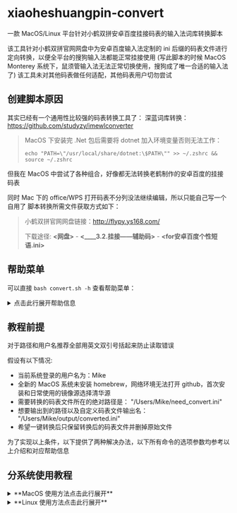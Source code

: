 # xiaoheshuangpin-convert
一款 MacOS/Linux 平台针对小鹤双拼安卓百度挂接码表的输入法词库转换脚本

该工具针对小鹤双拼官网网盘中为安卓百度输入法定制的 ini 后缀的码表文件进行定向转换，以便全平台的搜狗输入法都能正常挂接使用
(写此脚本的时候 MacOS Monterey 系统下，鼠须管输入法无法正常切换使用，搜狗成了唯一合适的输入法了)
该工具未对其他码表做任何适配，其他码表用户切勿尝试

## 创建脚本原因

其实已经有一个通用性比较强的码表转换工具了：
深蓝词库转换： https://github.com/studyzy/imewlconverter

>MacOS 下安装完 .Net 包后需要将 dotnet 加入环境变量否则无法工作：
>
>`echo "PATH=\"/usr/local/share/dotnet:\$PATH\"" >> ~/.zshrc && source ~/.zshrc`

但我在 MacOS 中尝试了各种组合，好像都无法转换老鹤制作的安卓百度的挂接码表

同时 Mac 下的 office/WPS 打开码表不分列没法继续编辑，所以只能自己写一个自用了
脚本转换所需文件获取方式如下：

>小鹤双拼官网网盘链接：http://flypy.ys168.com/
>
>下载途径: **<网盘>** - **<____3.2.挂接——辅助码>** - **<for安卓百度个性短语.ini>**

## 帮助菜单

可以直接 `bash convert.sh -h` 查看帮助菜单：

<details>
  <summary>点击此行展开帮助信息</summary>

```shell
MacOS/Linux 小鹤双拼码表转换工具
该工具针对以下码表文件进行定向转换，
以便全平台的搜狗输入法都能正常挂接使用
该工具未对其他码表做任何适配，其他码表用户切勿尝试
小鹤双拼官网网盘链接：http://flypy.ys168.com/
网盘 - ____3.2.挂接——辅助码 - for安卓百度个性短语.ini

已适配系统：MacOS/Ubuntu/Debian

可选选项及用法：
-u | --username                 (MacOS 必填)该选项用于指定当前桌面登录的用户名，
                                并与终端中脚本运行时的用户进行比对，
                                防止出现权限错误、环境变量注入错误等问题
                                仅限 MacOS 必填，Linux 无此功能
                                举例：
                                    -u "测试 yes"
                                    --username "Mike"

-s | --speedlink                (MacOS 选填)利用国内github镜像站加速依赖环境的下载
                                内置国内加速源：
                                tsinghua (清华源) <- 推荐
                                ghproxy (公共github加速)
                                仅限 MacOS 有效，Linux 无此功能
                                举例：
                                    -s tsinghua

输入输出文件有两种方案：绝对路径组合 或 文件名组合，每一种组合都包括了对应的输入输出方式，只能二选一
绝对路径组合：
-i | --inputfile                (二选一必填)该选项用于指定需要转换的文件对应的绝对路径
                                如果文件名或路径存在中文路径，请用英文双引号括起来
                                建议选择纯英文路径！
                                一旦使用，则必须且只能和 --outputfile 搭配使用
                                举例：
                                    -i /Users/"做个人吧"/data/"for安卓百度个性短语.ini"
                                    --inputfile /Users/Mike/need_converted.ini

-o | --outputfile               (二选一必填)该选项用于指定转换后的文件对应的绝对路径
                                注意事项和举例等同于 --inputfile
                                一旦使用，则必须且只能和 --inputfile 搭配使用

文件名组合：
-I | --inputfilename            (二选一必填)该选项的参数必须是单纯的文件名
                                利用 MacOS 独有的 Spotslight 或 linux 的 locate
                                实现快速定位需转换的码表文件，当出现重复文件时会停止运行并警告
                                该选项一旦使用，则必须且只能和 --outputfilename 搭配使用
                                建议改成英文名再使用，最好用英文双引号括起来
                                举例：
                                    -I "for安卓百度个性短语.ini"
                                    --inputfilename "test.ini"

-O | --outputfilename           (二选一必填)该选项用于指定生成的码表文件名，默认和需转换文件同路径
                                用法和注意事项等同于 --inputfilename

--check                         (选填)该选项无后续参数，会自动检查转换所需依赖并给出结果以供检查
-c | --clean                    (选填)该选项无后续参数，会删掉原始未转换的码表文件
-h | --help                     该选项无后续参数，使用后将打印帮助信息并退出脚本
```

</details>

## 教程前提

对于路径和用户名推荐全部用英文双引号括起来防止读取错误

假设有以下情况:
- 当前系统登录的用户名为：Mike
- 全新的 MacOS 系统未安装 homebrew，网络环境无法打开 github，首次安装和日常使用的镜像源选择清华源
- 需要转换的码表文件所在的绝对路径是： "/Users/Mike/need_convert.ini"
- 想要输出到的路径以及自定义码表文件输出名： "/Users/Mike/output/converted.ini"
- 希望一键转换后只保留转换后的码表文件并删掉原始文件

为了实现以上条件，以下提供了两种解决办法，以下所有命令的选项参数均参考以上介绍和对应帮助信息

## 分系统使用教程

<details>
  <summary>**MacOS 使用方法点击此行展开**</summary>

### 0. MacOS 全程在非 root 环境下操作

### 1. 下载项目

根据网络情况二选一：

```bash
# github 使用请确定你的网络能打开 github
git clone https://github.com/mylovesaber/xiaoheshuangpin-convert.git && cd xiaoheshuangpin-convert

# 国内用户请使用以下命令运行
git clone https://gitee.com/mylovesaber/xiaoheshuangpin-convert.git && cd xiaoheshuangpin-convert
```

### 2. 检查环境

事先进行测试，看看环境依赖是否满足、输入输出路径是否正确(**具体参数请自行更改**)：

```bash
# 绝对路径方案：
bash ./convert.sh -u "Mike" -s tsinghua -i "/Users/Mike/need_convert.ini" -o "/Users/Mike/output/converted.ini" --check

# 文件名方案：
bash ./convert.sh -u "Mike" -s tsinghua -I "need_convert.ini" -O "converted.ini" --check
```

### 3. 转换码表
#### 3.1 绝对路径方案

```bash
bash ./convert.sh -u "Mike" -s tsinghua -i "/Users/Mike/need_convert.ini" -o "/Users/Mike/output/converted.ini" -c
```

#### 3.2 文件名方案

 MacOS 下利用 Spotslight 的专用工具 mdfind 实现瞬间精准定位，所以如果你不了解绝对路径如何获取的话，可以直接使用文件名作为输入源，脚本会自动查找对应绝对路径并完成转换，如果存在重名情况会自动报错并退出，届时则需要你手动删掉其他同名文件再运行脚本，所以请确保输入名和转换后的文件名都是独一无二的，由于没有指定路径所以默认生成的文件和需要转换的源文件在同一个目录下：

 ```bash
bash ./convert.sh -u "Mike" -s tsinghua -I "need_convert.ini" -O "converted.ini" -c
 ```

</details>

<details>
  <summary>**Linux 使用方法点击此行展开**</summary>

### 0. Linux 全程在 root 环境下操作

提权三种方式：
1. `su` 前提是曾经切换到 root 下并设置了密码，否则无法登录
2. `sudo -i` 当前用户的登录密码
3. 在后文所有命令前面加上 `sudo` 字样，首次运行命令的时候会提示输入密码并回车即可

以下所有命令默认已执行第一第二种提权方式进入 root 权限了

### 1. 下载项目

根据网络情况二选一：

```bash
# github 使用请确定你的网络能打开 github
git clone https://github.com/mylovesaber/xiaoheshuangpin-convert.git && cd xiaoheshuangpin-convert

# 国内用户请使用以下命令运行
git clone https://gitee.com/mylovesaber/xiaoheshuangpin-convert.git && cd xiaoheshuangpin-convert
```

### 2. 检查环境

事先进行测试，看看环境依赖是否满足、输入输出路径是否正确(**具体参数请自行更改**)：

```bash
# 绝对路径方案：
bash ./convert.sh -i "/Users/Mike/need_convert.ini" -o "/Users/Mike/output/converted.ini" --check

# 文件名方案：
bash ./convert.sh -I "need_convert.ini" -O "converted.ini" --check
```

### 3. 转换码表
#### 3.1 绝对路径方案

```bash
bash ./convert.sh -i "/Users/Mike/need_convert.ini" -o "/Users/Mike/output/converted.ini" -c
```

#### 3.2 文件名方案

Linux 下使用 locate 命令实现瞬间精准定位，但之前会创建或更新数据库，所以会有一段时间形似无响应，切勿手动停止脚本运行。如果你不了解绝对路径如何获取的话，可以直接使用文件名作为输入源，脚本会自动查找对应绝对路径并完成转换，如果存在重名情况会自动报错并退出，届时则需要你手动删掉其他同名文件再运行脚本，所以请确保输入名和转换后的文件名都是独一无二的，由于没有指定路径所以默认生成的文件和需要转换的源文件在同一个目录下：

 ```bash
bash ./convert.sh -I "need_convert.ini" -O "converted.ini" -c
 ```

</details>
